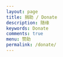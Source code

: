 ```yaml
---
layout: page
title: 捐助 / Donate
description: 随缘
keywords: Donate
comments: true
menu: 赞助
permalink: /donate/
---
```


